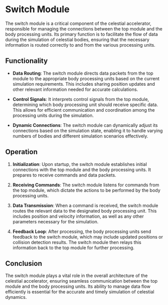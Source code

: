 # Switch Module

The switch module is a critical component of the celestial accelerator, responsible for managing the connections between the top module and the body processing units. Its primary function is to facilitate the flow of data during the simulation of celestial bodies, ensuring that the necessary information is routed correctly to and from the various processing units.

## Functionality

- **Data Routing**: The switch module directs data packets from the top module to the appropriate body processing units based on the current simulation requirements. This includes sharing position updates and other relevant information needed for accurate calculations.

- **Control Signals**: It interprets control signals from the top module, determining which body processing unit should receive specific data. This allows for efficient communication and coordination among the processing units during the simulation.

- **Dynamic Connections**: The switch module can dynamically adjust its connections based on the simulation state, enabling it to handle varying numbers of bodies and different simulation scenarios effectively.

## Operation

1. **Initialization**: Upon startup, the switch module establishes initial connections with the top module and the body processing units. It prepares to receive commands and data packets.

2. **Receiving Commands**: The switch module listens for commands from the top module, which dictate the actions to be performed by the body processing units.

3. **Data Transmission**: When a command is received, the switch module routes the relevant data to the designated body processing unit. This includes position and velocity information, as well as any other parameters necessary for the simulation.

4. **Feedback Loop**: After processing, the body processing units send feedback to the switch module, which may include updated positions or collision detection results. The switch module then relays this information back to the top module for further processing.

## Conclusion

The switch module plays a vital role in the overall architecture of the celestial accelerator, ensuring seamless communication between the top module and the body processing units. Its ability to manage data flow efficiently is essential for the accurate and timely simulation of celestial dynamics.
